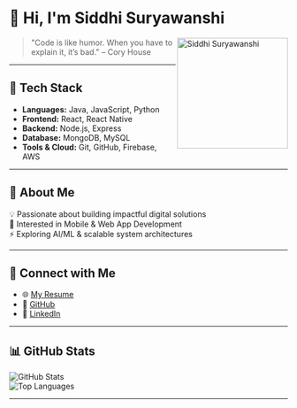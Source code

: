
# 👋 Hi, I'm Siddhi Suryawanshi  

<img src="https://github.com/yourusername/yourusername/blob/main/profile.jpg" alt="Siddhi Suryawanshi" width="200" align="right" />

> "Code is like humor. When you have to explain it, it’s bad." – Cory House  

---

## 🚀 Tech Stack  
- **Languages:** Java, JavaScript, Python  
- **Frontend:** React, React Native  
- **Backend:** Node.js, Express  
- **Database:** MongoDB, MySQL  
- **Tools & Cloud:** Git, GitHub, Firebase, AWS  

---

## 📸 About Me  
💡 Passionate about building impactful digital solutions  
📱 Interested in Mobile & Web App Development  
⚡ Exploring AI/ML & scalable system architectures  

---

## 🔗 Connect with Me  
- 🌐 [My Resume](https://your-resume-link.com)  
- 🐙 [GitHub](https://github.com/yourusername)  
- 💼 [LinkedIn](https://linkedin.com/in/yourusername)  

---

## 📊 GitHub Stats  
![GitHub Stats](https://github-readme-stats.vercel.app/api?username=yourusername&show_icons=true&theme=radical)  
![Top Languages](https://github-readme-stats.vercel.app/api/top-langs/?username=yourusername&layout=compact&theme=radical)  

---
